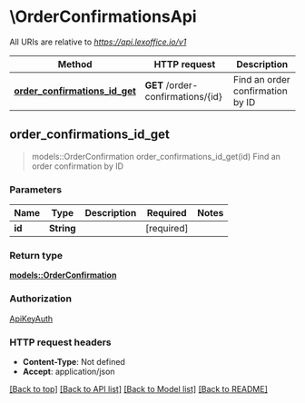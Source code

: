 # \OrderConfirmationsApi

All URIs are relative to *https://api.lexoffice.io/v1*

Method | HTTP request | Description
------------- | ------------- | -------------
[**order_confirmations_id_get**](OrderConfirmationsApi.md#order_confirmations_id_get) | **GET** /order-confirmations/{id} | Find an order confirmation by ID



## order_confirmations_id_get

> models::OrderConfirmation order_confirmations_id_get(id)
Find an order confirmation by ID

### Parameters


Name | Type | Description  | Required | Notes
------------- | ------------- | ------------- | ------------- | -------------
**id** | **String** |  | [required] |

### Return type

[**models::OrderConfirmation**](OrderConfirmation.md)

### Authorization

[ApiKeyAuth](../README.md#ApiKeyAuth)

### HTTP request headers

- **Content-Type**: Not defined
- **Accept**: application/json

[[Back to top]](#) [[Back to API list]](../README.md#documentation-for-api-endpoints) [[Back to Model list]](../README.md#documentation-for-models) [[Back to README]](../README.md)


